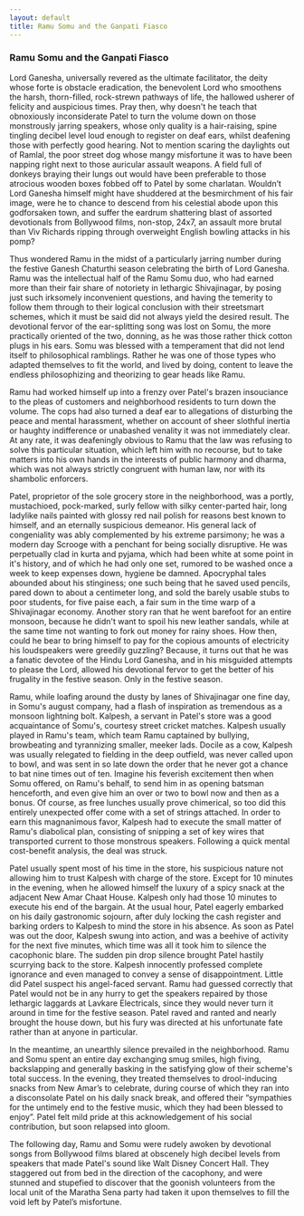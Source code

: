 ```yaml
---
layout: default
title: Ramu Somu and the Ganpati Fiasco
---
```


### Ramu Somu and the Ganpati Fiasco

Lord Ganesha, universally revered as the ultimate facilitator, the deity whose forte is obstacle eradication, the benevolent Lord who smoothens the harsh, thorn-filled, rock-strewn pathways of life, the hallowed usherer of felicity and auspicious times. Pray then, why doesn't he teach that obnoxiously inconsiderate Patel to turn the volume down on those monstrously jarring speakers, whose only quality is a hair-raising, spine tingling decibel level loud enough to register on deaf ears, whilst deafening those with perfectly good hearing. Not to mention scaring the daylights out of Ramlal, the poor street dog whose mangy misfortune it was to have been napping right next to those auricular assault weapons. A field full of donkeys braying their lungs out would have been preferable to those atrocious wooden boxes fobbed off to Patel by some charlatan. Wouldn’t Lord Ganesha himself might have shuddered at the besmirchment of his fair image, were he to chance to descend from his celestial abode upon this godforsaken town, and suffer the eardrum shattering blast of assorted devotionals from Bollywood films, non-stop, 24x7, an assault more brutal than Viv Richards ripping through overweight English bowling attacks in his pomp?

Thus wondered Ramu in the midst of a particularly jarring number during the festive Ganesh Chaturthi season celebrating the birth of Lord Ganesha. Ramu was the intellectual half of the Ramu Somu duo, who had earned more than their fair share of notoriety in lethargic Shivajinagar, by posing just such irksomely inconvenient questions, and having the temerity to follow them through to their logical conclusion with their streetsmart schemes, which it must be said did not always yield the desired result. The devotional fervor of the ear-splitting song was lost on Somu, the more practically oriented of the two, donning, as he was those rather thick cotton plugs in his ears. Somu was blessed with a temperament that did not lend itself to philosophical ramblings. Rather he was one of those types who adapted themselves to fit the world, and lived by doing, content to leave the endless philosophizing and theorizing to gear heads like Ramu.

Ramu had worked himself up into a frenzy over Patel's brazen insouciance to the pleas of customers and neighborhood residents to turn down the volume. The cops had also turned a deaf ear to allegations of disturbing the peace and mental harassment, whether on account of sheer slothful inertia or haughty indifference or unabashed venality it was not immediately clear. At any rate, it was deafeningly obvious to Ramu that the law was refusing to solve this particular situation, which left him with no recourse, but to take matters into his own hands in the interests of public harmony and dharma, which was not always strictly congruent with human law, nor with its shambolic enforcers. 

Patel, proprietor of the sole grocery store in the neighborhood, was a portly, mustachioed, pock-marked, surly fellow with silky center-parted hair, long ladylike nails painted with glossy red nail polish for reasons best known to himself, and an eternally suspicious demeanor. His general lack of congeniality was ably complemented by his extreme parsimony; he was a modern day Scrooge with a penchant for being socially disruptive. He was perpetually clad in kurta and pyjama, which had been white at some point in it's history, and of which he had only one set, rumored to be washed once a week to keep expenses down, hygiene be damned. Apocryphal tales abounded about his stinginess; one such being that he saved used pencils, pared down to about a centimeter long, and sold the barely usable stubs to poor students, for five paise each, a fair sum in the time warp of a Shivajinagar economy. Another story ran that he went barefoot for an entire monsoon, because he didn't want to spoil his new leather sandals, while at the same time not wanting to fork out money for rainy shoes. How then, could he bear to bring himself to pay for the copious amounts of electricity his loudspeakers were greedily guzzling? Because, it turns out that he was a fanatic devotee of the Hindu Lord Ganesha, and in his misguided attempts to please the Lord, allowed his devotional fervor to get the better of his frugality in the festive season. Only in the festive season. 

Ramu, while loafing around the dusty by lanes of Shivajinagar one fine day, in Somu's august company, had a flash of inspiration as tremendous as a monsoon lightning bolt. Kalpesh, a servant in Patel's store was a good acquaintance of Somu's, courtesy street cricket matches. Kalpesh usually played in Ramu's team, which team Ramu captained by bullying, browbeating and tyrannizing smaller, meeker lads. Docile as a cow, Kalpesh was usually relegated to fielding in the deep outfield, was never called upon to bowl, and was sent in so late down the order that he never got a chance to bat nine times out of ten. Imagine his feverish excitement then when Somu offered, on Ramu's behalf, to send him in as opening batsman henceforth, and even give him an over or two to bowl now and then as a bonus. Of course, as free lunches usually prove chimerical, so too did this entirely unexpected offer come with a set of strings attached. In order to earn this magnanimous favor, Kalpesh had to execute the small matter of Ramu's diabolical plan, consisting of snipping a set of key wires that transported current to those monstrous speakers. Following a quick mental cost-benefit analysis, the deal was struck. 

Patel usually spent most of his time in the store, his suspicious nature not allowing him to trust Kalpesh with charge of the store. Except for 10 minutes in the evening, when he allowed himself the luxury of a spicy snack at the adjacent New Amar Chaat House. Kalpesh only had those 10 minutes to execute his end of the bargain. At the usual hour, Patel eagerly embarked on his daily gastronomic sojourn, after duly locking the cash register and barking orders to Kalpesh to mind the store in his absence. As soon as Patel was out the door, Kalpesh swung into action, and was a beehive of activity for the next five minutes, which time was all it took him to silence the cacophonic blare. The sudden pin drop silence brought Patel hastily scurrying back to the store. Kalpesh innocently professed complete ignorance and even managed to convey a sense of disappointment. Little did Patel suspect his angel-faced servant. Ramu had guessed correctly that Patel would not be in any hurry to get the speakers repaired by those lethargic laggards at Lavkare Electricals, since they would never turn it around in time for the festive season. Patel raved and ranted and nearly brought the house down, but his fury was directed at his unfortunate fate rather than at anyone in particular. 

In the meantime, an unearthly silence prevailed in the neighborhood. Ramu and Somu spent an entire day exchanging smug smiles, high fiving, backslapping and generally basking in the satisfying glow of their scheme's total success. In the evening, they treated themselves to drool-inducing snacks from New Amar’s to celebrate, during course of which they ran into a disconsolate Patel on his daily snack break, and offered their “sympathies for the untimely end to the festive music, which they had been blessed to enjoy”. Patel felt mild pride at this acknowledgement of his social contribution, but soon relapsed into gloom.

The following day, Ramu and Somu were rudely awoken by devotional songs from Bollywood films blared at obscenely high decibel levels from speakers that made Patel's sound like Walt Disney Concert Hall. They staggered out from bed in the direction of the cacophony, and were stunned and stupefied to discover that the goonish volunteers from the local unit of the Maratha Sena party had taken it upon themselves to fill the void left by Patel’s misfortune.











